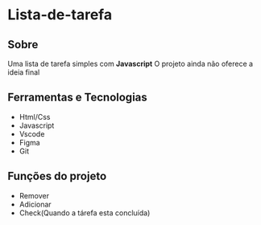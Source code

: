 # Lista-de-tarefa

## Sobre
  Uma lista de tarefa simples com **Javascript**
  O projeto ainda não oferece a ideia final
  
## Ferramentas e Tecnologias
  * Html/Css
  * Javascript
  * Vscode
  * Figma
  * Git
  
## Funções do projeto
  * Remover
  * Adicionar
  * Check(Quando a tárefa esta concluída)
  
  
 

